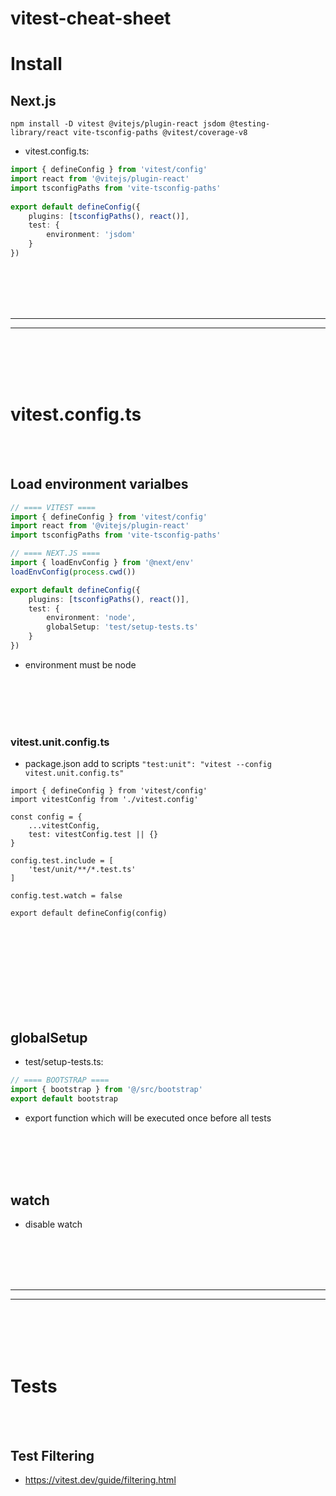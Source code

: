 # vitest-cheat-sheet


# Install

## Next.js
```shell
npm install -D vitest @vitejs/plugin-react jsdom @testing-library/react vite-tsconfig-paths @vitest/coverage-v8
```

- vitest.config.ts:
```typescript
import { defineConfig } from 'vitest/config'
import react from '@vitejs/plugin-react'
import tsconfigPaths from 'vite-tsconfig-paths'
 
export default defineConfig({
    plugins: [tsconfigPaths(), react()],
    test: {
        environment: 'jsdom'
    }
})
```




<br><br>
<br><br>
___________________________________
___________________________________
<br><br>
<br><br>

# vitest.config.ts

<br><br>

## Load environment varialbes
```typescript
// ==== VITEST ====
import { defineConfig } from 'vitest/config'
import react from '@vitejs/plugin-react'
import tsconfigPaths from 'vite-tsconfig-paths'

// ==== NEXT.JS ====
import { loadEnvConfig } from '@next/env'
loadEnvConfig(process.cwd())

export default defineConfig({
    plugins: [tsconfigPaths(), react()],
    test: {
        environment: 'node',
        globalSetup: 'test/setup-tests.ts'
    }
})
```
- environment must be node

<br><br>
<br><br>

### vitest.unit.config.ts
- package.json add to scripts `"test:unit": "vitest --config vitest.unit.config.ts"`

```
import { defineConfig } from 'vitest/config'
import vitestConfig from './vitest.config'

const config = {
    ...vitestConfig,
    test: vitestConfig.test || {}
}

config.test.include = [
    'test/unit/**/*.test.ts'
]

config.test.watch = false

export default defineConfig(config)
```





<br><br>
<br><br>
<br><br>
<br><br>

## globalSetup
- test/setup-tests.ts:
```typescript
// ==== BOOTSTRAP ====
import { bootstrap } from '@/src/bootstrap'
export default bootstrap
```
  - export function which will be executed once before all tests


<br><br>
<br><br>

## watch
- disable watch
















<br><br>
<br><br>
___________________________________
___________________________________
<br><br>
<br><br>

# Tests

<br><br>


## Test Filtering
- https://vitest.dev/guide/filtering.html
